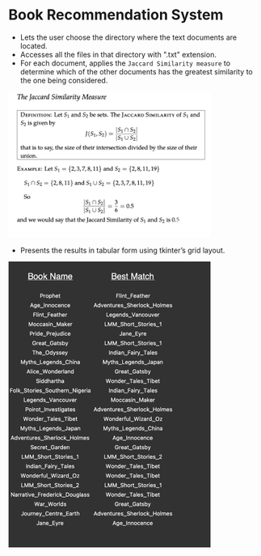 # Book Recommendation System

* Lets the user choose the directory where the text documents are located.
* Accesses all the files in that directory with ".txt" extension.
* For each document, applies the ``Jaccard Similarity measure`` to determine which of the other documents has the greatest similarity to the one being considered.

<img src="https://github.com/GurpreetSingh97/Book_recommendation_system/blob/main/screenshots/algo.png" alt="alt text" width="400" height="whatever">

* Presents the results in tabular form using tkinter’s grid layout.  
<img src="https://github.com/GurpreetSingh97/Book_recommendation_system/blob/main/screenshots/output.png" alt="alt text" width="400" height="whatever">

